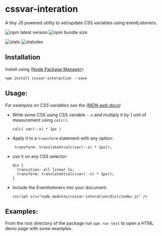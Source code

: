 # cssvar-interation

A tiny JS powered utility to set/update CSS variables using eventListeners.

![npm latest version](https://img.shields.io/npm/v/cssvar-interaction.svg)
![npm bundle size](https://img.shields.io/bundlephobia/minzip/cssvar-interaction.svg)

![stats](https://david-dm.org/BillieBobbel23/cssvar-interaction/status.svg)
![statsdev](https://david-dm.org/BillieBobbel23/cssvar-interaction/dev-status.svg)

## Installation

Install using ([Node Package Manager](https://npmjs.com)): 

``npm install cssvar-interaction --save`` 

## Usage:

*For examples on CSS variables see the ([MDN web docs](https://developer.mozilla.org/en-US/docs/Web/CSS/var))*

* Write some CSS using CSS variable ``--x`` and multiply it by 1 unit of measurement using ``calc()``.

  `` calc( var(--x) * 1px ) ``

* Apply it to a ``transform`` statement with any option:

    `` transform: translateX(calc(var(--x) * 1px));``

* use it on any CSS selector:

  ``` 
  div {
    transition: all linear 1s;  
    transform: translateX(calc(var(--x) * 1px));
  }
  ```

* Include the Eventlisteners into your document: 

  `` <script src="node_modules/cssvar-interation/dist/index.js" /> ``
  
## Examples:

From the root directory of the package run `` npm run test `` to open a HTML demo page with some examples.